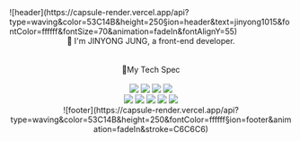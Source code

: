 <div algin= center>
![header](https://capsule-render.vercel.app/api?type=waving&color=53C14B&height=250&section=header&text=jinyong1015&fontColor=ffffff&fontSize=70&animation=fadeIn&fontAlignY=55) 
</div>
<div align= center> 🔭 I'm JINYONG JUNG, a front-end developer.<div>

<br>
<br>

<div align=center>🔧My Tech Spec</div><br>
<div align=center>
  <img src="https://img.shields.io/badge/java-007396?style=for-the-badge&logo=java&logoColor=white"> 
  <img src="https://img.shields.io/badge/c-A8B9CC?style=for-the-badge&logo=c%2B%2B&logoColor=white">
  <img src="https://img.shields.io/badge/c++-00599C?style=for-the-badge&logo=c%2B%2B&logoColor=white">
  <img src="https://img.shields.io/badge/python-3776AB?style=for-the-badge&logo=python&logoColor=white"> 
  <br>
  
  
  <img src="https://img.shields.io/badge/html5-E34F26?style=for-the-badge&logo=html5&logoColor=white"> 
  <img src="https://img.shields.io/badge/css-1572B6?style=for-the-badge&logo=css3&logoColor=white">
  <img src="https://img.shields.io/badge/react-61DAFB?style=for-the-badge&logo=react&logoColor=black">
  <img src="https://img.shields.io/badge/javascript-F7DF1E?style=for-the-badge&logo=javascript&logoColor=black"> 
  <img src="https://img.shields.io/badge/Typescript-007ACC?style=for-the-badge&logo=Typescript&logoColor=white"/>
</div>

 <div align = center> ![footer](https://capsule-render.vercel.app/api?type=waving&color=53C14B&height=250&fontColor=ffffff&section=footer&animation=fadeIn&stroke=C6C6C6)

<!--
**jinyong1015/jinyong1015** is a ✨ _special_ ✨ repository because its `README.md` (this file) appears on your GitHub profile.

Here are some ideas to get you started:

- 🔭 I’m currently working on ...
- 🌱 I’m currently learning ...
- 👯 I’m looking to collaborate on ...
- 🤔 I’m looking for help with ...
- 💬 Ask me about ...
- 📫 How to reach me: ...
- 😄 Pronouns: ...
- ⚡ Fun fact: ...
-->
